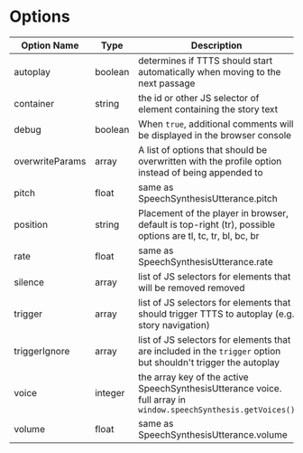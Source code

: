 # Options

| Option Name     | Type    | Description                                                                                                    |
| --------------- | ------- | -------------------------------------------------------------------------------------------------------------- |
| autoplay        | boolean | determines if TTTS should start automatically when moving to the next passage                                  |
| container       | string  | the id or other JS selector of element containing the story text                                               |
| debug           | boolean | When `true`, additional comments will be displayed in the browser console                                      |
| overwriteParams | array   | A list of options that should be overwritten with the profile option instead of being appended to              |
| pitch           | float   | same as SpeechSynthesisUtterance.pitch                                                                         |
| position        | string  | Placement of the player in browser, default is top-right (tr), possible options are tl, tc, tr, bl, bc, br     |
| rate            | float   | same as SpeechSynthesisUtterance.rate                                                                          |
| silence         | array   | list of JS selectors for elements that will be removed removed                                                 |
| trigger         | array   | list of JS selectors for elements that should trigger TTTS to autoplay (e.g. story navigation)                 |
| triggerIgnore   | array   | list of JS selectors for elements that are included in the `trigger` option but shouldn't trigger the autoplay |
| voice           | integer | the array key of the active SpeechSynthesisUtterance voice. full array in `window.speechSynthesis.getVoices()` |
| volume          | float   | same as SpeechSynthesisUtterance.volume                                                                        |
